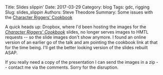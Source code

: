 Title: Slides slippin'
Date: 2017-03-29
Category: blog
Tags: gdc, rigging
Slug: slides_slippin
Authors: Steve Theodore
Summary: Some issues with the [Character Riggers' Cookbook](pages/cookbook)

A quick heads up: Dropbox, where I'd been hosting the images for the _[Character Riggers' Cookbook](pages/cookbook)_ slides, no longer serves images to HMTL requests -- so the slide images don't show anymore.  I found an online version of an earlier go of the talk and am pointing the cookbook link at that for the time being. I'll get the better looking version of the slides rebuilt ASAP.  

If you really need a copy of the presentation I can send the images in a zip -- contact me via the comments.  Sorry for the disruption.

